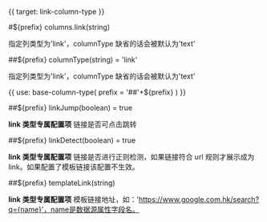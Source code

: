 {{ target: link-column-type }}

#${prefix} columns.link(string)

指定列类型为'link'，columnType 缺省的话会被默认为'text'

##${prefix} columnType(string) = 'link'

指定列类型为'link'，columnType 缺省的话会被默认为'text'

{{ use: base-column-type(
    prefix = '##'+${prefix}
) }}

##${prefix} linkJump(boolean) = true

**link 类型专属配置项** 链接是否可点击跳转

##${prefix} linkDetect(boolean) = true

**link 类型专属配置项** 链接是否进行正则检测，如果链接符合 url 规则才展示成为 link。如果配置了模板链接该配置不生效。

##${prefix} templateLink(string)

**link 类型专属配置项** 模板链接地址，如：'https://www.google.com.hk/search?q={name}'，name是数据源属性字段名。
